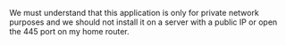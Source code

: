 We must understand that this application is only for private network purposes and we should not install it on a server with a public IP or open the 445 port on my home router.